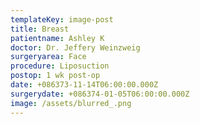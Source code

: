 ```yaml
---
templateKey: image-post
title: Breast
patientname: Ashley K
doctor: Dr. Jeffery Weinzweig
surgeryarea: Face
procedure: Liposuction
postop: 1 wk post-op
date: +086373-11-14T06:00:00.000Z
surgerydate: +086374-01-05T06:00:00.000Z
image: /assets/blurred_.png
---
```



